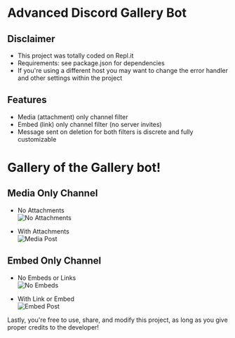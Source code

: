 # Advanced Discord Gallery Bot
## Disclaimer
* This project was totally coded on Repl.it
* Requirements: see package.json for dependencies
* If you're using a different host you may want to change the error handler and other settings within the project

## Features
* Media (attachment) only channel filter
* Embed (link) only channel filter (no server invites)
* Message sent on deletion for both filters is discrete and fully customizable

# Gallery of the Gallery bot!
## Media Only Channel
* No Attachments<br/>
![No Attachments](https://cdn.discordapp.com/attachments/1019071708029792277/1019561968182501376/Screenshot_2022-09-14_162434.png)

* With Attachments<br/>
![Media Post](https://cdn.discordapp.com/attachments/1019071708029792277/1019561967012298783/Screenshot_2022-09-14_162138.png)


## Embed Only Channel
* No Embeds or Links<br/>
![No Embeds](https://cdn.discordapp.com/attachments/1019071708029792277/1019561967670808646/Screenshot_2022-09-14_162341.png)

* With Link or Embed<br/>
![Embed Post](https://cdn.discordapp.com/attachments/1019071708029792277/1019561967305891850/Screenshot_2022-09-14_162252.png)

Lastly, you're free to use, share, and modify this project, as long as you give proper credits to the developer!
